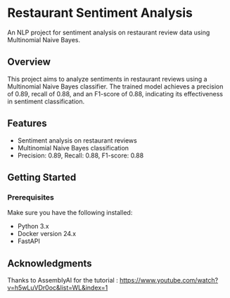 # Restaurant Sentiment Analysis

An NLP project for sentiment analysis on restaurant review data using Multinomial Naive Bayes.

## Overview

This project aims to analyze sentiments in restaurant reviews using a Multinomial Naive Bayes classifier. The trained model achieves a precision of 0.89, recall of 0.88, and an F1-score of 0.88, indicating its effectiveness in sentiment classification.


## Features

- Sentiment analysis on restaurant reviews
- Multinomial Naive Bayes classification
- Precision: 0.89, Recall: 0.88, F1-score: 0.88

## Getting Started

### Prerequisites

Make sure you have the following installed:

- Python 3.x
- Docker version 24.x
- FastAPI

## Acknowledgments
Thanks to AssemblyAI for the tutorial : https://www.youtube.com/watch?v=h5wLuVDr0oc&list=WL&index=1 

